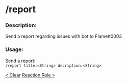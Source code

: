 # /report

### Description:
Send a report regarding issues with bot to Flame#0003<br>

### Usage:
Send a report:<br>
`/report title:<String> decription:<String>`<br>

<a class="button prev" href="./#/commands/utilitycommands/clear" role="button">< Clear</a>
<a class="button next" href="./#/commands/utilitycommands/reactrole" role="button">Reaction Role ></a>